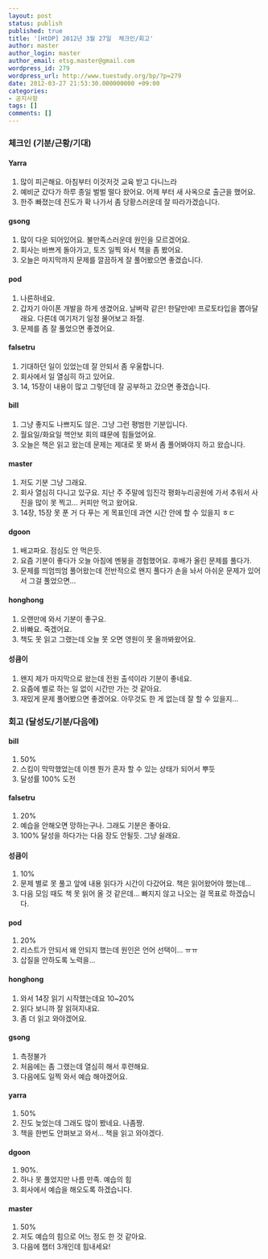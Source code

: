 ```yaml
---
layout: post
status: publish
published: true
title: '[HtDP] 2012년 3월 27일  체크인/회고'
author: master
author_login: master
author_email: etsg.master@gmail.com
wordpress_id: 279
wordpress_url: http://www.tuestudy.org/bp/?p=279
date: 2012-03-27 21:53:30.000000000 +09:00
categories:
- 공지사항
tags: []
comments: []
---
```

<h3>체크인 (기분/근황/기대)</h3>

<h4>Yarra</h4>

<ol>
<li>많이 피곤해요. 아침부터 이것저것 교육 받고 다니느라</li>
<li>예비군 갔다가 하루 종일 벌벌 떨다 왔어요. 어제 부터 새 사옥으로 출근을 했어요.</li>
<li>한주 빠졌는데 진도가 확 나가서 좀 당황스러운데 잘 따라가겠습니다.</li>
</ol>

<h4>gsong</h4>

<ol>
<li>많이 다운 되어있어요. 불만족스러운데 원인을 모르겠어요.</li>
<li>회사는 바쁘게 돌아가고, 토즈 일찍 와서 책을 좀 봤어요.</li>
<li>오늘은 마지막까지 문제를 깔끔하게 잘 풀어봤으면 좋겠습니다.</li>
</ol>

<h4>pod</h4>

<ol>
<li>나른하네요. </li>
<li>갑자기 아이폰 개발을 하게 생겼어요. 날벼락 같은! 한달만에! 프로토타입을 뽑아달래요. 다른데 여기저기 일정 물어보고 좌절.</li>
<li>문제를 좀 잘 풀었으면 좋겠어요.</li>
</ol>

<h4>falsetru</h4>

<ol>
<li>기대하던 일이 있었는데 잘 안되서 좀 우울합니다.</li>
<li>회사에서 일 열심히 하고 있어요.</li>
<li>14, 15장이 내용이 많고 그렇던데 잘 공부하고 갔으면 좋겠습니다.</li>
</ol>

<h4>bill</h4>

<ol>
<li>그냥 좋지도 나쁘지도 않은. 그냥 그런 평범한 기분입니다.</li>
<li>월요일/화요일 핵안보 회의 떄문에 힘들었어요.</li>
<li>오늘은 책은 읽고 왔는데 문제는 제대로 못 봐서 좀 풀어봐야지 하고 왔습니다.</li>
</ol>

<h4>master</h4>

<ol>
<li>저도 기분 그냥 그래요.</li>
<li>회사 열심히 다니고 있구요. 지난 주 주말에 임진각 평화누리공원에 가서 추워서 사진을 많이 못 찍고... 커피만 먹고 왔어요.</li>
<li>14장, 15장 못 푼 거 다 푸는 게 목표인데 과연 시간 안에 할 수 있을지 ㅎㄷ</li>
</ol>

<h4>dgoon</h4>

<ol>
<li>배고파요. 점심도 안 먹은듯.</li>
<li>요즘 기분이 좋다가 오늘 아침에 멘붕을 경험했어요. 후배가 올린 문제를 풀다가.</li>
<li>문제를 띄엄띄엄 풀어왔는데 전반적으로 왠지 풀다가 손을 놔서 아쉬운 문제가 있어서 그걸 풀었으면...</li>
</ol>

<h4>honghong</h4>

<ol>
<li>오랜만에 와서 기분이 좋구요.</li>
<li>바빠요. 죽겠어요.</li>
<li>책도 못 읽고 그랬는데 오늘 못 오면 영원이 못 올까봐왔어요.</li>
</ol>

<h4>성큼이</h4>

<ol>
<li>왠지 제가 마지막으로 왔는데 전원 출석이라 기분이 좋네요.</li>
<li>요즘에 별로 하는 일 없이 시간만 가는 것 같아요.</li>
<li>재밌게 문제 풀어봤으면 좋겠어요. 아무것도 한 게 없는데 잘 할 수 있을지...</li>
</ol>

<h3>회고 (달성도/기분/다음에)</h3>

<h4>bill</h4>

<ol>
<li>50% </li>
<li>스킴이 막막했었는데 이젠 뭔가 혼자 할 수 있는 상태가 되어서 뿌듯</li>
<li>달성률 100% 도전</li>
</ol>

<h4>falsetru</h4>

<ol>
<li>20%</li>
<li>예습을 안해오면 망하는구나. 그래도 기분은 좋아요.</li>
<li>100% 달성을 하다가는 다음 장도 안될듯. 그냥 쉴래요.</li>
</ol>

<h4>성큼이</h4>

<ol>
<li>10%</li>
<li>문제 별로 못 풀고 앞에 내용 읽다가 시간이 다갔어요. 책은 읽어왔어야 했는데...</li>
<li>다음 모임 때도 책 못 읽어 올 것 같은데... 빠지지 않고 나오는 걸 목표로 하겠습니다.</li>
</ol>

<h4>pod</h4>

<ol>
<li>20%</li>
<li>리스트가 안되서 왜 안되지 했는데 원인은 언어 선택이... ㅠㅠ</li>
<li>삽질을 안하도록 노력을...</li>
</ol>

<h4>honghong</h4>

<ol>
<li>와서 14장 읽기 시작했는데요 10~20%</li>
<li>읽다 보니까 잘 읽혀지내요.</li>
<li>좀 더 읽고 와야겠어요.</li>
</ol>

<h4>gsong</h4>

<ol>
<li>측정불가</li>
<li>처음에는 좀 그랬는데 열심히 해서 후련해요.</li>
<li>다음에도 일찍 와서 예습 해야겠어요.</li>
</ol>

<h4>yarra</h4>

<ol>
<li>50%</li>
<li>진도 늦었는데 그래도 많이 봤네요. 나좀짱.</li>
<li>책을 한번도 안펴보고 와서... 책을 읽고 와야겠다.</li>
</ol>

<h4>dgoon</h4>

<ol>
<li>90%. </li>
<li>하나 못 풀었지만 나름 만족. 예습의 힘</li>
<li>회사에서 예습을 해오도록 하겠습니다.</li>
</ol>

<h4>master</h4>

<ol>
<li>50%</li>
<li>저도 예습의 힘으로 어느 정도 한 것 같아요.</li>
<li>다음에 챕터 3개인데 힘내세요!</li>
</ol>

